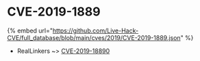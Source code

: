 # CVE-2019-1889
{% embed url="https://github.com/Live-Hack-CVE/full_database/blob/main/cves/2019/CVE-2019-1889.json" %}

* RealLinkers ~> [CVE-2019-18890](https://www.alice-snow.ru/2019/database/cve-2019-1889/cve-2019-18890-reallinkers)